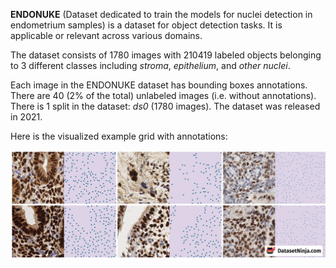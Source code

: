 **ENDONUKE** (Dataset dedicated to train the models for nuclei detection in endometrium samples) is a dataset for object detection tasks. It is applicable or relevant across various domains.

The dataset consists of 1780 images with 210419 labeled objects belonging to 3 different classes including *stroma*, *epithelium*, and *other nuclei*.

Each image in the ENDONUKE dataset has bounding boxes annotations. There are 40 (2% of the total) unlabeled images (i.e. without annotations). There is 1 split in the dataset: *ds0* (1780 images). The dataset was released in 2021.

Here is the visualized example grid with annotations:

<img src="https://github.com/dataset-ninja/endonuke/raw/main/visualizations/side_annotations_grid.png">
